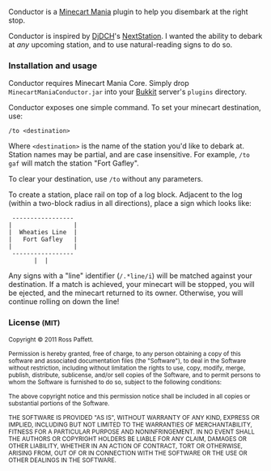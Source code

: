 Conductor is a [Minecart Mania](http://wiki.afforess.com/Minecart_Mania-Plugin) plugin to help you disembark at the right stop.

Conductor is inspired by [DjDCH](http://forums.bukkit.org/members/djdch.1819/)'s [NextStation](http://forums.bukkit.org/threads/mech-nextstation-0-1-1-your-favourite-stations-announcement-system-556.6572/). I wanted the ability to debark at _any_ upcoming station, and to use natural-reading signs to do so.

### Installation and usage

Conductor requires Minecart Mania Core. Simply drop `MinecartManiaConductor.jar` into your [Bukkit](http://bukkit.org/) server's `plugins` directory.

Conductor exposes one simple command. To set your minecart destination, use:

    /to <destination>

Where `<destination>` is the name of the station you'd like to debark at. Station names may be partial, and are case insensitive. For example, `/to gaf` will match the station "Fort Gafley".

To clear your destination, use `/to` without any parameters.

To create a station, place rail on top of a log block. Adjacent to the log (within a two-block radius in all directions), place a sign which looks like:

     -----------------
    |                 |
    |  Wheaties Line  |
    |   Fort Gafley   |
    |                 |
     -----------------
           |  |

Any signs with a "line" identifier (`/.*line/i`) will be matched against your destination. If a match is achieved, your minecart will be stopped, you will be ejected, and the minecart returned to its owner. Otherwise, you will continue rolling on down the line!

### License <small>(MIT)</small>

<small>Copyright © 2011 Ross Paffett.</small>

<small>Permission is hereby granted, free of charge, to any person obtaining a copy of this software and associated documentation files (the "Software"), to deal in the Software without restriction, including without limitation the rights to use, copy, modify, merge, publish, distribute, sublicense, and/or sell copies of the Software, and to permit persons to whom the Software is furnished to do so, subject to the following conditions:</small>

<small>The above copyright notice and this permission notice shall be included in all copies or substantial portions of the Software.</small>

<small>THE SOFTWARE IS PROVIDED "AS IS", WITHOUT WARRANTY OF ANY KIND, EXPRESS OR IMPLIED, INCLUDING BUT NOT LIMITED TO THE WARRANTIES OF MERCHANTABILITY, FITNESS FOR A PARTICULAR PURPOSE AND NONINFRINGEMENT. IN NO EVENT SHALL THE AUTHORS OR COPYRIGHT HOLDERS BE LIABLE FOR ANY CLAIM, DAMAGES OR OTHER LIABILITY, WHETHER IN AN ACTION OF CONTRACT, TORT OR OTHERWISE, ARISING FROM, OUT OF OR IN CONNECTION WITH THE SOFTWARE OR THE USE OR OTHER DEALINGS IN THE SOFTWARE.</small>
